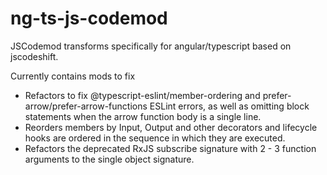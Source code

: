 # ng-ts-js-codemod
JSCodemod transforms specifically for angular/typescript based on jscodeshift.

Currently contains mods to fix 
- Refactors to fix @typescript-eslint/member-ordering and prefer-arrow/prefer-arrow-functions ESLint errors, as well as omitting block statements when the arrow function body is a single line.
- Reorders members by Input, Output and other decorators and lifecycle hooks are ordered in the sequence in which they are executed.
- Refactors the deprecated RxJS subscribe signature with 2 - 3 function arguments to the single object signature.
